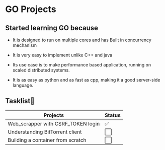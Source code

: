 # **GO Projects**
## **Started learning GO because**
- It is designed to run on multiple cores and has Built in concurrency mechanism

- It is very easy to implement unlike C++ and java

- Its use case is to make performance based application, running on scaled distributed systems.

- It is as easy as python and as fast as cpp, making it a good server-side language.
  
## **Tasklist**💪

| Projects  | Status |
| ------------- | ------------- |
|  Web_scrapper with CSRF_TOKEN login | ✅  |
|  Understanding BitTorrent client | ⬜  |
|  Building a container from scratch | ⬜  |

  